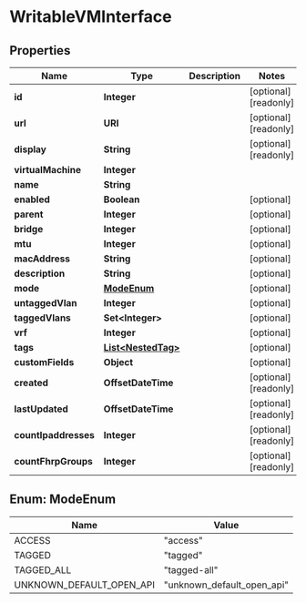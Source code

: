 

# WritableVMInterface


## Properties

| Name | Type | Description | Notes |
|------------ | ------------- | ------------- | -------------|
|**id** | **Integer** |  |  [optional] [readonly] |
|**url** | **URI** |  |  [optional] [readonly] |
|**display** | **String** |  |  [optional] [readonly] |
|**virtualMachine** | **Integer** |  |  |
|**name** | **String** |  |  |
|**enabled** | **Boolean** |  |  [optional] |
|**parent** | **Integer** |  |  [optional] |
|**bridge** | **Integer** |  |  [optional] |
|**mtu** | **Integer** |  |  [optional] |
|**macAddress** | **String** |  |  [optional] |
|**description** | **String** |  |  [optional] |
|**mode** | [**ModeEnum**](#ModeEnum) |  |  [optional] |
|**untaggedVlan** | **Integer** |  |  [optional] |
|**taggedVlans** | **Set&lt;Integer&gt;** |  |  [optional] |
|**vrf** | **Integer** |  |  [optional] |
|**tags** | [**List&lt;NestedTag&gt;**](NestedTag.md) |  |  [optional] |
|**customFields** | **Object** |  |  [optional] |
|**created** | **OffsetDateTime** |  |  [optional] [readonly] |
|**lastUpdated** | **OffsetDateTime** |  |  [optional] [readonly] |
|**countIpaddresses** | **Integer** |  |  [optional] [readonly] |
|**countFhrpGroups** | **Integer** |  |  [optional] [readonly] |



## Enum: ModeEnum

| Name | Value |
|---- | -----|
| ACCESS | &quot;access&quot; |
| TAGGED | &quot;tagged&quot; |
| TAGGED_ALL | &quot;tagged-all&quot; |
| UNKNOWN_DEFAULT_OPEN_API | &quot;unknown_default_open_api&quot; |



